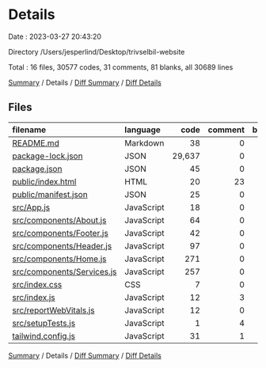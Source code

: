 # Details

Date : 2023-03-27 20:43:20

Directory /Users/jesperlind/Desktop/trivselbil-website

Total : 16 files,  30577 codes, 31 comments, 81 blanks, all 30689 lines

[Summary](results.md) / Details / [Diff Summary](diff.md) / [Diff Details](diff-details.md)

## Files
| filename | language | code | comment | blank | total |
| :--- | :--- | ---: | ---: | ---: | ---: |
| [README.md](/README.md) | Markdown | 38 | 0 | 33 | 71 |
| [package-lock.json](/package-lock.json) | JSON | 29,637 | 0 | 1 | 29,638 |
| [package.json](/package.json) | JSON | 45 | 0 | 1 | 46 |
| [public/index.html](/public/index.html) | HTML | 20 | 23 | 1 | 44 |
| [public/manifest.json](/public/manifest.json) | JSON | 25 | 0 | 1 | 26 |
| [src/App.js](/src/App.js) | JavaScript | 18 | 0 | 3 | 21 |
| [src/components/About.js](/src/components/About.js) | JavaScript | 64 | 0 | 2 | 66 |
| [src/components/Footer.js](/src/components/Footer.js) | JavaScript | 42 | 0 | 2 | 44 |
| [src/components/Header.js](/src/components/Header.js) | JavaScript | 97 | 0 | 6 | 103 |
| [src/components/Home.js](/src/components/Home.js) | JavaScript | 271 | 0 | 8 | 279 |
| [src/components/Services.js](/src/components/Services.js) | JavaScript | 257 | 0 | 10 | 267 |
| [src/index.css](/src/index.css) | CSS | 7 | 0 | 2 | 9 |
| [src/index.js](/src/index.js) | JavaScript | 12 | 3 | 3 | 18 |
| [src/reportWebVitals.js](/src/reportWebVitals.js) | JavaScript | 12 | 0 | 2 | 14 |
| [src/setupTests.js](/src/setupTests.js) | JavaScript | 1 | 4 | 1 | 6 |
| [tailwind.config.js](/tailwind.config.js) | JavaScript | 31 | 1 | 5 | 37 |

[Summary](results.md) / Details / [Diff Summary](diff.md) / [Diff Details](diff-details.md)